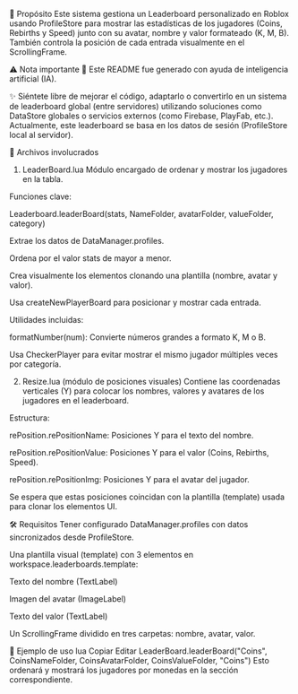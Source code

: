 🎯 Propósito
Este sistema gestiona un Leaderboard personalizado en Roblox usando ProfileStore para mostrar las estadísticas de los jugadores (Coins, Rebirths y Speed) junto con su avatar, nombre y valor formateado (K, M, B). También controla la posición de cada entrada visualmente en el ScrollingFrame.

⚠️ Nota importante
🧠 Este README fue generado con ayuda de inteligencia artificial (IA).

✨ Siéntete libre de mejorar el código, adaptarlo o convertirlo en un sistema de leaderboard global (entre servidores) utilizando soluciones como DataStore globales o servicios externos (como Firebase, PlayFab, etc.). Actualmente, este leaderboard se basa en los datos de sesión (ProfileStore local al servidor).

📁 Archivos involucrados
1. LeaderBoard.lua
Módulo encargado de ordenar y mostrar los jugadores en la tabla.

Funciones clave:

Leaderboard.leaderBoard(stats, NameFolder, avatarFolder, valueFolder, category)

Extrae los datos de DataManager.profiles.

Ordena por el valor stats de mayor a menor.

Crea visualmente los elementos clonando una plantilla (nombre, avatar y valor).

Usa createNewPlayerBoard para posicionar y mostrar cada entrada.

Utilidades incluidas:

formatNumber(num): Convierte números grandes a formato K, M o B.

Usa CheckerPlayer para evitar mostrar el mismo jugador múltiples veces por categoría.

2. Resize.lua (módulo de posiciones visuales)
Contiene las coordenadas verticales (Y) para colocar los nombres, valores y avatares de los jugadores en el leaderboard.

Estructura:

rePosition.rePositionName: Posiciones Y para el texto del nombre.

rePosition.rePositionValue: Posiciones Y para el valor (Coins, Rebirths, Speed).

rePosition.rePositionImg: Posiciones Y para el avatar del jugador.

Se espera que estas posiciones coincidan con la plantilla (template) usada para clonar los elementos UI.

🛠️ Requisitos
Tener configurado DataManager.profiles con datos sincronizados desde ProfileStore.

Una plantilla visual (template) con 3 elementos en workspace.leaderboards.template:

Texto del nombre (TextLabel)

Imagen del avatar (ImageLabel)

Texto del valor (TextLabel)

Un ScrollingFrame dividido en tres carpetas: nombre, avatar, valor.

🧪 Ejemplo de uso
lua
Copiar
Editar
LeaderBoard.leaderBoard("Coins", CoinsNameFolder, CoinsAvatarFolder, CoinsValueFolder, "Coins")
Esto ordenará y mostrará los jugadores por monedas en la sección correspondiente.
